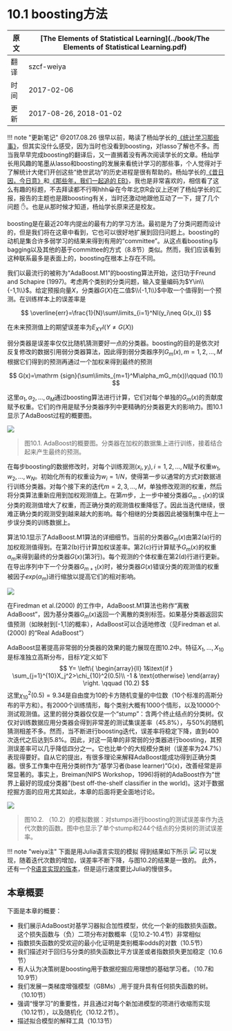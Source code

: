 # 10.1 boosting方法

| 原文   | [The Elements of Statistical Learning](../book/The Elements of Statistical Learning.pdf) |
| ---- | ---------------------------------------- |
| 翻译   | szcf-weiya                               |
| 时间   | 2017-02-06                               |
| 更新   | 2017-08-26, 2018-01-02                               |

!!! note "更新笔记"
    @2017.08.26 很早以前，略读了杨灿学长的[《统计学习那些事》](https://cosx.org/2011/12/stories-about-statistical-learning/)，但其实没什么感受，因为当时也没看到boosting，对lasso了解也不多。而当我早早完成boosting的翻译后，又一直搁着没有再次阅读学长的文章。杨灿学长用风趣的笔墨从lasso和boosting的发展来看统计学习的那些事，个人觉得对于了解统计大佬们开创这些“绝世武功”的历史进程是很有帮助的。杨灿学长的[《昔日因，今日意》](https://cosx.org/2014/04/lmmandme)和[《那些年，我们一起追的 EB》](https://cosx.org/2012/05/chase-after-eb/)，我也是非常喜欢的，相信看了这么有趣的标题，不去拜读都不行啊hhh:grinning:在今年北京R会议上还听了杨灿学长的汇报，报告的主题也是跟boosting有关，当时还激动地跟他互动了一下，提了几个问题 :raised_hand:。也是从那时候才知道，杨灿学长原来还是校友。


boosting是在最近20年内提出的最有力的学习方法。最初是为了分类问题而设计的，但是我们将在这章中看到，它也可以很好地扩展到回归问题上。boosting的动机是集合许多弱学习的结果来得到有用的“committee”。从这点看boosting与bagging以及其他的基于committee的方式（8.8节）类似。然而，我们应该看到这种联系最多是表面上的，boosting在根本上存在不同。

我们以最流行的被称为“AdaBoost.M1”的boosting算法开始，这归功于Freund and Schapire (1997)。考虑两个类别的分类问题，输入变量编码为$Y\in\\{-1,1\\}$。给定预报向量$X$，分类器$G(X)$在二值$\\{-1,1\\}$中取一个值得到一个预测。在训练样本上的误差率是

$$
\overline{err}=\frac{1}{N}\sum\limits_{i=1}^NI(y_i\neq G(x_i))
$$

在未来预测值上的期望误差率为$E_{XY}I(Y\neq G(X))$

弱分类器是误差率仅仅比随机猜测要好一点的分类器。boosting的目的是依次对反复修改的数据引用弱分类器算法，因此得到弱分类器序列$G_m(x),m=1,2,\ldots,M$ 根据它们得到的预测再通过一个加权来得到最终的预测

$$
G(x)=\mathrm {sign}(\sum\limits_{m=1}^M\alpha_mG_m(x))\qquad (10.1)
$$

这里$\alpha_1,\alpha_2,\ldots,\alpha_M$通过boosting算法进行计算，它们对每个单独的$G_m(x)$的贡献度赋予权重。它们的作用是赋予分类器序列中更精确的分类器更大的影响力。图10.1显示了AdaBoost过程的概要图。

![](../img/10/fig10.1.png)

> 图10.1. AdaBoost的概要图。分类器在加权的数据集上进行训练，接着结合起来产生最终的预测。

在每步boosting的数据修改时，对每个训练观测$(x_i,y_i),i=1,2,\ldots,N$赋予权重$w_1,w_2,\ldots,w_N$。初始化所有的权重设为$w_i=1/N$，使得第一步以通常的方式对数据进行训练分类器。对每个接下来的迭代$m=2,3,\ldots,M$，单独修改观测的权重，然后将分类算法重新应用到加权观测值上。在第$m$步，上一步中被分类器$G_{m-1}(x)$的误分类的观测值增大了权重，而正确分类的观测值权重降低了。因此当迭代继续，很难正确分类的观测受到越来越大的影响。每个相继的分类器因此被强制集中在上一步误分类的训练数据上。

算法10.1显示了AdaBoost.M1算法的详细细节。当前的分类器$G_m(x)$由第2(a)行的加权观测值得到。在第2(b)行计算加权误差率。第2(c)行计算赋予$G_m(x)$的权重$\alpha_m$来得到最终的分类器$G(x)$(第3行)。每个观测的个体权重在第2(d)行进行更新。在导出序列中下一个分类器$G_{m+1}(x)$时，被分类器$G(x)$错误分类的观测值的权重被因子$exp(\alpha_m)$进行缩放以提高它们的相对影响。

![](../img/10/alg10.1.png)

在Firedman et al.(2000) 的工作中，AdaBoost.M1算法也称作“离散 AdaBoost”，因为基分类器$G_m(x)$返回一个离散的类别标签。如果基分类器返回实值预测（如映射到[-1,1]的概率），AdaBoost可以合适地修改（见Firedman et al. (2000) 的“Real AdaBoost”）

AdaBoost显著提高非常弱的分类器的效果的能力展现在图10.2中。特征$X_1,\ldots,X_{10}$是标准独立高斯分布，目标$Y$定义如下
$$
Y=
\left\{
\begin{array}{ll}
1&\text{if } \sum_{j=1}^{10}X_j^2>\chi_{10}^2(0.5)\\
-1 & \text{otherwise}
\end{array}
\right.
\qquad (10.2)
$$
这里$\chi_{10}^2(0.5)=9.34$是自由度为10的卡方随机变量的中位数（10个标准的高斯分布的平方和）。有2000个训练情形，每个类别大概有1000个情形，以及10000个测试观测值。这里的弱分类器仅仅是一个“stump”：含两个终止结点的分类树。仅仅对训练数据应用分类器会得到非常差的测试集误差率（45.8%），与50%的随机猜测相差不多。然而，当不断进行boosting迭代，误差率将稳定下降，直到400次迭代之后达到5.8%。因此，对这一简单的非常弱的分类器进行boosting，其预测误差率可以几乎降低四分之一。它也比单个的大规模分类树（误差率为24.7%）表现得要好。自从它的提出，有很多理论来解释AdaBoost能成功得到正确分类器。很多工作集中在用分类树作为“基学习者(base learner)”G(x)，改善经常是非常显著的。事实上，Breiman(NIPS Workshop，1996)将树的AdaBoost作为“世界上最好的现成分类器”(best off-the-shelf classifier in
the world)。这对于数据挖掘方面的应用尤其如此，本章的后面将更全面地讨论。

![](../img/10/fig10.2.png)

> 图10.2. （10.2）的模拟数据：对stumps进行boosting的测试误差率作为迭代次数的函数。图中也显示了单个stump和244个结点的分类树的测试误差率。

!!! note "weiya注"
    下面是用Julia语言实现的模拟
    <script src="https://gist.github.com/szcf-weiya/1c2759b0b748f083c80126a64b56253a.js"></script>
    得到结果如下所示
    ![](../img/10/res_adaboost_jl.png)
    可以发现，随着迭代次数的增加，误差率不断下降，与图10.2的结果是一致的。
    此外，还有一个[R语言实现的版本](https://github.com/szcf-weiya/ESL-CN/tree/master/code/boosting)，但是运行速度要比Julia的慢很多。

## 本章概要

下面是本章的概要：

- 我们展示AdaBoost对基学习器拟合加性模型，优化一个新的指数损失函数。这个损失函数与（负）二项分布对数概率（见10.2-10.4节）非常相似
- 指数损失函数的受欢迎的最小化证明是类别概率odds的对数（10.5节）
- 我们描述对于回归与分类的损失函数比平方误差或者指数损失更加稳定（10.6节）
- 有人认为决策树是boosting用于数据挖掘应用理想的基础学习者。（10.7和10.9节）
- 我们发展一类梯度增强模型（GBMs）,用于提升具有任何损失函数的树。（10.10节）
- 强调“慢学习”的重要性，并且通过对每个新加进模型的项进行收缩而实现（10.12节），以及随机化（10.12.2节）。
- 描述拟合模型的解释工具（10.13节）
